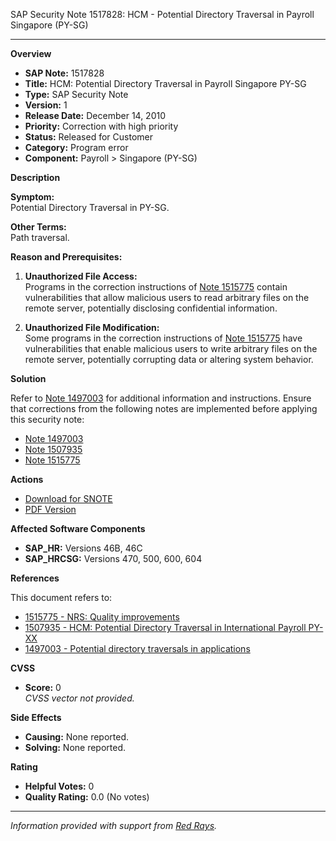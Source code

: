 SAP Security Note 1517828: HCM - Potential Directory Traversal in Payroll Singapore (PY-SG)

---

**Overview**

- **SAP Note:** 1517828
- **Title:** HCM: Potential Directory Traversal in Payroll Singapore PY-SG
- **Type:** SAP Security Note
- **Version:** 1
- **Release Date:** December 14, 2010
- **Priority:** Correction with high priority
- **Status:** Released for Customer
- **Category:** Program error
- **Component:** Payroll > Singapore (PY-SG)

**Description**

**Symptom:**  
Potential Directory Traversal in PY-SG.

**Other Terms:**  
Path traversal.

**Reason and Prerequisites:**

1. **Unauthorized File Access:**  
   Programs in the correction instructions of [Note 1515775](https://me.sap.com/notes/1515775) contain vulnerabilities that allow malicious users to read arbitrary files on the remote server, potentially disclosing confidential information.

2. **Unauthorized File Modification:**  
   Some programs in the correction instructions of [Note 1515775](https://me.sap.com/notes/1515775) have vulnerabilities that enable malicious users to write arbitrary files on the remote server, potentially corrupting data or altering system behavior.

**Solution**

Refer to [Note 1497003](https://me.sap.com/notes/1497003) for additional information and instructions. Ensure that corrections from the following notes are implemented before applying this security note:

- [Note 1497003](https://me.sap.com/notes/1497003)
- [Note 1507935](https://me.sap.com/notes/1507935)
- [Note 1515775](https://me.sap.com/notes/1515775)

**Actions**

- [Download for SNOTE](https://notesdownloads.sap.com/note/0040000008998782017)
- [PDF Version](https://userapps.support.sap.com/sap/support/sfm/notes/print/0001517828?language=en-US&token=773704075CC3181D761308D7ADC67EAA)

**Affected Software Components**

- **SAP_HR:** Versions 46B, 46C
- **SAP_HRCSG:** Versions 470, 500, 600, 604

**References**

This document refers to:

- [1515775 - NRS: Quality improvements](https://me.sap.com/notes/1515775)
- [1507935 - HCM: Potential Directory Traversal in International Payroll PY-XX](https://me.sap.com/notes/1507935)
- [1497003 - Potential directory traversals in applications](https://me.sap.com/notes/1497003)

**CVSS**

- **Score:** 0  
  _CVSS vector not provided._

**Side Effects**

- **Causing:** None reported.
- **Solving:** None reported.

**Rating**

- **Helpful Votes:** 0
- **Quality Rating:** 0.0 (No votes)

---

*Information provided with support from [Red Rays](https://redrays.io).*
